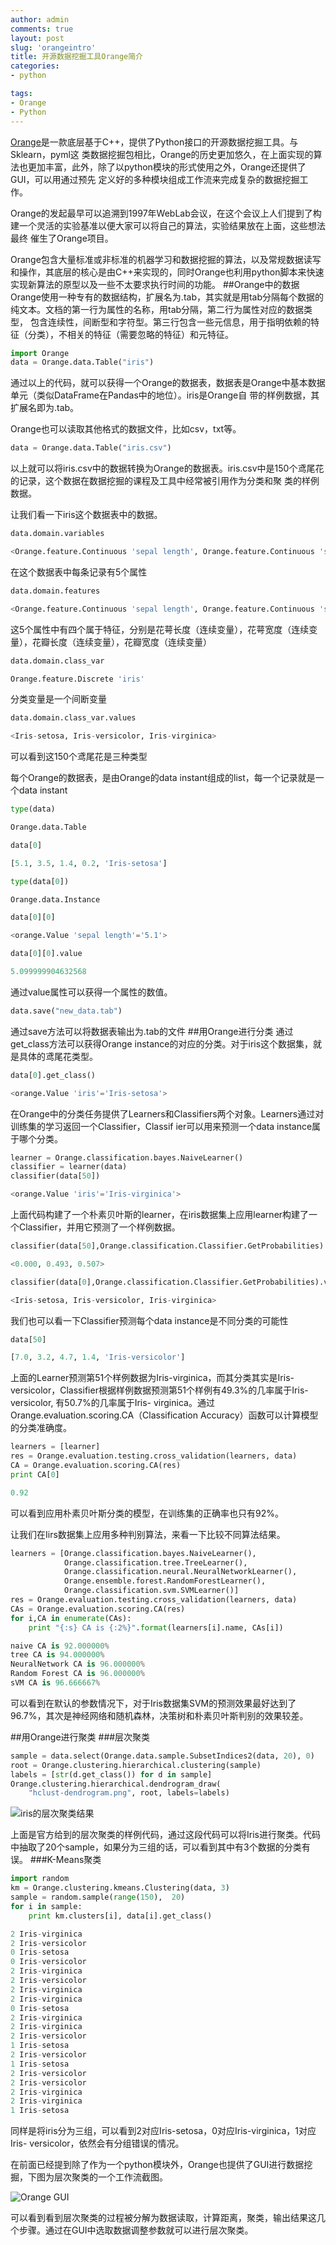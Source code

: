 ```yaml
---
author: admin
comments: true
layout: post
slug: 'orangeintro'
title: 开源数据挖掘工具Orange简介
categories:
- python

tags:
- Orange
- Python
---
```


[Orange](http://orange.biolab.si/)是一款底层基于C++，提供了Python接口的开源数据挖掘工具。与Sklearn，pyml这
类数据挖掘包相比，Orange的历史更加悠久，在上面实现的算法也更加丰富，此外，除了以python模块的形式使用之外，Orange还提供了GUI，可以用通过预先
定义好的多种模块组成工作流来完成复杂的数据挖掘工作。

Orange的发起最早可以追溯到1997年WebLab会议，在这个会议上人们提到了构建一个灵活的实验基准以便大家可以将自己的算法，实验结果放在上面，这些想法最终
催生了Orange项目。

Orange包含大量标准或非标准的机器学习和数据挖掘的算法，以及常规数据读写和操作，其底层的核心是由C++来实现的，同时Orange也利用python脚本来快速
实现新算法的原型以及一些不太要求执行时间的功能。
##Orange中的数据
Orange使用一种专有的数据结构，扩展名为.tab，其实就是用tab分隔每个数据的纯文本。文档的第一行为属性的名称，用tab分隔，第二行为属性对应的数据类型，
包含连续性，间断型和字符型。第三行包含一些元信息，用于指明依赖的特征（分类），不相关的特征（需要忽略的特征）和元特征。

```python
import Orange
data = Orange.data.Table("iris")
```
通过以上的代码，就可以获得一个Orange的数据表，数据表是Orange中基本数据单元（类似DataFrame在Pandas中的地位）。iris是Orange自
带的样例数据，其扩展名即为.tab。

Orange也可以读取其他格式的数据文件，比如csv，txt等。

```python
data = Orange.data.Table("iris.csv")
```
以上就可以将iris.csv中的数据转换为Orange的数据表。iris.csv中是150个鸢尾花的记录，这个数据在数据挖掘的课程及工具中经常被引用作为分类和聚
类的样例数据。

让我们看一下iris这个数据表中的数据。

```python
data.domain.variables
```

```python
<Orange.feature.Continuous 'sepal length', Orange.feature.Continuous 'sepal width', Orange.feature.Continuous 'petal length', Orange.feature.Continuous 'petal width', Orange.feature.Discrete 'iris'>
```


在这个数据表中每条记录有5个属性

```python
data.domain.features
```


```python
<Orange.feature.Continuous 'sepal length', Orange.feature.Continuous 'sepal width', Orange.feature.Continuous 'petal length', Orange.feature.Continuous 'petal width'>
```


这5个属性中有四个属于特征，分别是花萼长度（连续变量），花萼宽度（连续变量），花瓣长度（连续变量），花瓣宽度（连续变量）

```python
data.domain.class_var
```


```python
Orange.feature.Discrete 'iris'
```


分类变量是一个间断变量

```python
data.domain.class_var.values
```


```python
<Iris-setosa, Iris-versicolor, Iris-virginica>
```


可以看到这150个鸢尾花是三种类型

每个Orange的数据表，是由Orange的data instant组成的list，每一个记录就是一个data instant

```python
type(data)
```


```python
Orange.data.Table
```


```python
data[0]
```

```python
[5.1, 3.5, 1.4, 0.2, 'Iris-setosa']
```


```python
type(data[0])
```


```python
Orange.data.Instance
```


```python
data[0][0]
```


```python
<orange.Value 'sepal length'='5.1'>
```


```python
data[0][0].value
```


```python
5.099999904632568
```


通过value属性可以获得一个属性的数值。

```python
data.save("new_data.tab")
```
通过save方法可以将数据表输出为.tab的文件
##用Orange进行分类
通过get_class方法可以获得Orange instance的对应的分类。对于iris这个数据集，就是具体的鸢尾花类型。

```python
data[0].get_class()
```


```python
<orange.Value 'iris'='Iris-setosa'>
```


在Orange中的分类任务提供了Learners和Classifiers两个对象。Learners通过对训练集的学习返回一个Classifier，Classif
ier可以用来预测一个data instance属于哪个分类。




```python
learner = Orange.classification.bayes.NaiveLearner()
classifier = learner(data)
classifier(data[50])
```


```python
<orange.Value 'iris'='Iris-virginica'>
```


上面代码构建了一个朴素贝叶斯的learner，在iris数据集上应用learner构建了一个Classifier，并用它预测了一个样例数据。

```python
classifier(data[50],Orange.classification.Classifier.GetProbabilities)
```


```python
<0.000, 0.493, 0.507>
```


```python
classifier(data[0],Orange.classification.Classifier.GetProbabilities).variable.values
```


```python
<Iris-setosa, Iris-versicolor, Iris-virginica>
```


我们也可以看一下Classifier预测每个data instance是不同分类的可能性

```python
data[50]
```


```python
[7.0, 3.2, 4.7, 1.4, 'Iris-versicolor']
```


上面的Learner预测第51个样例数据为Iris-virginica，而其分类其实是Iris-
versicolor，Classifier根据样例数据预测第51个样例有49.3%的几率属于Iris-versicolor, 有50.7%的几率属于Iris-
virginica。通过Orange.evaluation.scoring.CA（Classification Accuracy）函数可以计算模型的分类准确度。

```python
learners = [learner]
res = Orange.evaluation.testing.cross_validation(learners, data)
CA = Orange.evaluation.scoring.CA(res)
print CA[0]
```

```python
0.92
```

可以看到应用朴素贝叶斯分类的模型，在训练集的正确率也只有92%。

让我们在Iirs数据集上应用多种判别算法，来看一下比较不同算法结果。

```python
learners = [Orange.classification.bayes.NaiveLearner(),
            Orange.classification.tree.TreeLearner(),
            Orange.classification.neural.NeuralNetworkLearner(),
            Orange.ensemble.forest.RandomForestLearner(),
            Orange.classification.svm.SVMLearner()]
res = Orange.evaluation.testing.cross_validation(learners, data)
CAs = Orange.evaluation.scoring.CA(res)
for i,CA in enumerate(CAs):
    print "{:s} CA is {:2%}".format(learners[i].name, CAs[i])
```

```python
naive CA is 92.000000%
tree CA is 94.000000%
NeuralNetwork CA is 96.000000%
Random Forest CA is 96.000000%
sVM CA is 96.666667%
```

可以看到在默认的参数情况下，对于Iris数据集SVM的预测效果最好达到了96.7%，其次是神经网络和随机森林，决策树和朴素贝叶斯判别的效果较差。

##用Orange进行聚类
###层次聚类

```python
sample = data.select(Orange.data.sample.SubsetIndices2(data, 20), 0)
root = Orange.clustering.hierarchical.clustering(sample)
labels = [str(d.get_class()) for d in sample]
Orange.clustering.hierarchical.dendrogram_draw(
    "hclust-dendrogram.png", root, labels=labels) 
```

![iris的层次聚类结果]("/files/hclust-dendrogram.png")

上面是官方给到的层次聚类的样例代码，通过这段代码可以将Iris进行聚类。代码中抽取了20个sample，如果分为三组的话，可以看到其中有3个数据的分类有误。
###K-Means聚类

```python
import random
km = Orange.clustering.kmeans.Clustering(data, 3)
sample = random.sample(range(150),  20)
for i in sample:
    print km.clusters[i], data[i].get_class()
```
```python
2 Iris-virginica
2 Iris-versicolor
0 Iris-setosa
0 Iris-versicolor
2 Iris-virginica
2 Iris-versicolor
2 Iris-virginica
2 Iris-virginica
0 Iris-setosa
2 Iris-virginica
2 Iris-virginica
2 Iris-versicolor
1 Iris-setosa
2 Iris-versicolor
1 Iris-setosa
2 Iris-versicolor
2 Iris-versicolor
2 Iris-virginica
2 Iris-virginica
1 Iris-setosa
```

同样是将iris分为三组，可以看到2对应Iris-setosa，0对应Iris-virginica，1对应Iris-
versicolor，依然会有分组错误的情况。

在前面已经提到除了作为一个python模块外，Orange也提供了GUI进行数据挖掘，下图为层次聚类的一个工作流截图。

![Orange GUI]("/files/Orange.png")

可以看到看到层次聚类的过程被分解为数据读取，计算距离，聚类，输出结果这几个步骤。通过在GUI中选取数据调整参数就可以进行层次聚类。
